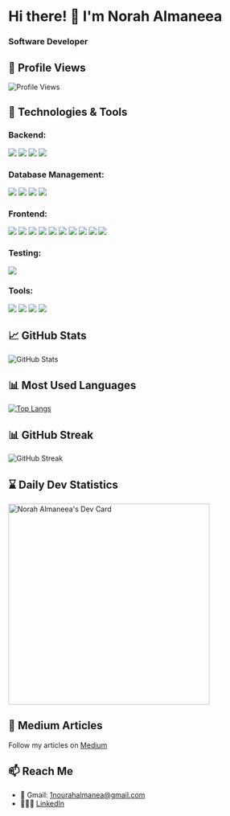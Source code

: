 # Hi there! 👋 I'm Norah Almaneea

### Software Developer

## 📌 Profile Views

![Profile Views](https://komarev.com/ghpvc/?username=your-github-username&color=blue)


## 🔧 Technologies & Tools

### Backend:
<p>
  <img src="https://img.shields.io/badge/-Java-007396?style=flat&logo=java&logoColor=white" />
  <img src="https://img.shields.io/badge/-Spring Boot-6DB33F?style=flat&logo=spring-boot&logoColor=white" />
  <img src="https://img.shields.io/badge/-Node.js-339933?style=flat&logo=node.js&logoColor=white" />
  <img src="https://img.shields.io/badge/-Express.js-000000?style=flat&logo=express&logoColor=white" />
</p>

### Database Management:
<p>
  <img src="https://img.shields.io/badge/-MongoDB-47A248?style=flat&logo=mongodb&logoColor=white" />
  <img src="https://img.shields.io/badge/-PostgreSQL-336791?style=flat&logo=postgresql&logoColor=white" />
  <img src="https://img.shields.io/badge/-MySQL-4479A1?style=flat&logo=mysql&logoColor=white" />
  <img src="https://img.shields.io/badge/-Firebase-FFCA28?style=flat&logo=firebase&logoColor=white" />
</p>

### Frontend:
<p>
  <img src="https://img.shields.io/badge/-React-61DAFB?style=flat&logo=react&logoColor=white" />
  <img src="https://img.shields.io/badge/-Redux-764ABC?style=flat&logo=redux&logoColor=white" />
  <img src="https://img.shields.io/badge/-Material UI-0081CB?style=flat&logo=material-ui&logoColor=white" />
  <img src="https://img.shields.io/badge/-Emotion-DB7093?style=flat&logo=emotion&logoColor=white" />
  <img src="https://img.shields.io/badge/-Radix UI-0F111B?style=flat&logo=radix-ui&logoColor=white" />
  <img src="https://img.shields.io/badge/-Tailwind CSS-38B2AC?style=flat&logo=tailwind-css&logoColor=white" />
  <img src="https://img.shields.io/badge/-Storybook-FF4785?style=flat&logo=storybook&logoColor=white" />
  <img src="https://img.shields.io/badge/-HTML-E34F26?style=flat&logo=html5&logoColor=white" />
  <img src="https://img.shields.io/badge/-CSS-1572B6?style=flat&logo=css3&logoColor=white" />
  <img src="https://img.shields.io/badge/-Sass-CC6699?style=flat&logo=sass&logoColor=white" />
</p>

### Testing:
<p>
  <img src="https://img.shields.io/badge/-Jest-C21325?style=flat&logo=jest&logoColor=white" />
</p>

### Tools:
<p>
  <img src="https://img.shields.io/badge/-Git-F05032?style=flat&logo=git&logoColor=white" />
  <img src="https://img.shields.io/badge/-Stripe-008CDD?style=flat&logo=stripe&logoColor=white" />
  <img src="https://img.shields.io/badge/-AWS-232F3E?style=flat&logo=amazon-aws&logoColor=white" />
  <img src="https://img.shields.io/badge/-Figma-F24E1E?style=flat&logo=figma&logoColor=white" />
</p>



## 📈 GitHub Stats

<p>
  <img src="https://github-readme-stats.vercel.app/api?username=norahmaneea&show_icons=true&count_private=true&hide=issues&theme=light" alt="GitHub Stats" />
</p>


## 📊 Most Used Languages

[![Top Langs](https://github-readme-stats.vercel.app/api/top-langs/?username=norahmaneea&layout=compact&theme=light)](https://github.com/anuraghazra/github-readme-stats)


## 📊 GitHub Streak

<p>
  <img src="https://github-readme-streak-stats.herokuapp.com/?user=norahmaneea&theme=light" alt="GitHub Streak" />
</p>

## ⌛️ Daily Dev Statistics

<a href="https://app.daily.dev/norahalmaneea"><img src="https://api.daily.dev/devcards/efd9a5dca8634c8b9e6c9da5b000d6af.png?r=p1d" width="400" alt="Norah Almaneea's Dev Card"/></a>

## 📝 Medium Articles

Follow my articles on [Medium](https://medium.com/@1nourahalmanea)

## 📫 Reach Me

- 📨 Gmail: [1nourahalmanea@gmail.com](mailto:1nourahalmanea@gmail.com)
- 👩🏻‍💻 [LinkedIn](https://www.linkedin.com/in/norah-almaneea/)

